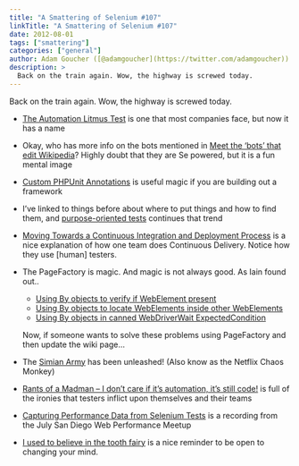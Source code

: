 ```yaml
---
title: "A Smattering of Selenium #107"
linkTitle: "A Smattering of Selenium #107"
date: 2012-08-01
tags: ["smattering"]
categories: ["general"]
author: Adam Goucher ([@adamgoucher](https://twitter.com/adamgoucher))
description: >
  Back on the train again. Wow, the highway is screwed today.
---
```

Back on the train again. Wow, the highway is screwed today.

*   [The Automation Litmus Test](http://element34.ca/blog/the-automation-litmus-test) is one that most companies face, but now it has a name
*   Okay, who has more info on the bots mentioned in [Meet the ‘bots’ that edit Wikipedia](http://www.bbc.co.uk/news/magazine-18892510)? Highly doubt that they are Se powered, but it is a fun mental image
*   [Custom PHPUnit Annotations](http://blog.behance.net/dev/custom-phpunit-annotations) is useful magic if you are building out a framework
*   I’ve linked to things before about where to put things and how to find them, and [purpose-oriented tests](http://searls.testdouble.com/2012/07/27/purpose-oriented-tests/) continues that trend
*   [Moving Towards a Continuous Integration and Deployment Process](http://www.instigatorblog.com/continuous-integration-deployment-process/2012/07/26/) is a nice explanation of how one team does Continuous Delivery. Notice how they use \[human\] testers.
*   The PageFactory is magic. And magic is not always good. As Iain found out..
    
    *   [Using By objects to verify if WebElement present](http://iainrose.tumblr.com/post/28060274976/using-by-objects-to-verify-if-webelement-present)
    *   [Using By objects to locate WebElements inside other WebElements](http://iainrose.tumblr.com/post/28062632544/using-by-objects-to-locate-webelements-inside-other)
    *   [Using By objects in canned WebDriverWait ExpectedCondition](http://iainrose.tumblr.com/post/28063563579/using-by-objects-in-canned-webdriverwait)
    
    Now, if someone wants to solve these problems using PageFactory and then update the wiki page…
    
*   The [Simian Army](https://github.com/Netflix/SimianArmy) has been unleashed! (Also know as the Netflix Chaos Monkey)
*   [Rants of a Madman – I don’t care if it’s automation, it’s still code!](http://markslawler.wordpress.com/2012/07/30/rants-of-a-madman-i-dont-care-if-its-automation-its-still-code/) is full of the ironies that testers inflict upon themselves and their teams
*   [Capturing Performance Data from Selenium Tests](http://hello.neustar.biz/neustar-meetup-july-2012-thankyouv4.html) is a recording from the July San Diego Web Performance Meetup
*   [I used to believe in the tooth fairy](http://watirmelon.com/2012/07/31/i-used-to-believe-in-the-tooth-fairy/) is a nice reminder to be open to changing your mind.